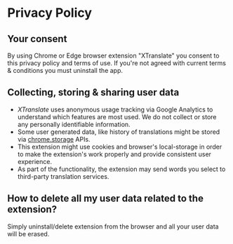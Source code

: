 # Privacy Policy

## Your consent

By using Chrome or Edge browser extension "XTranslate" you consent to this privacy policy and terms of use. 
If you're not agreed with current terms & conditions you must uninstall the app.

## Collecting, storing & sharing user data

- _XTranslate_ uses anonymous usage tracking via Google Analytics to understand which features are most used. We do not collect or store any personally identifiable information.
- Some user generated data, like history of translations might be stored via [chrome.storage](https://developer.chrome.com/extensions/storage) APIs.
- This extension might use cookies and browser's local-storage in order to make the extension's work properly and provide consistent user experience.
- As part of the functionality, the extension may send words you select to third-party translation services.

## How to delete all my user data related to the extension?

Simply uninstall/delete extension from the browser and all your user data will be erased.